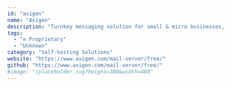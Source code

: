 ```yaml
---
id: "axigen"
name: "Axigen"
description: "Turnkey messaging solution for small & micro businesses, integration projects or test environments."
tags:
  - "⊘ Proprietary"
  - "Unknown"
category: "Self-hosting Solutions"
website: "https://www.axigen.com/mail-server/free/"
github: "https://www.axigen.com/mail-server/free/"
#image: "/placeholder.svg?height=300&width=400"
---
```


